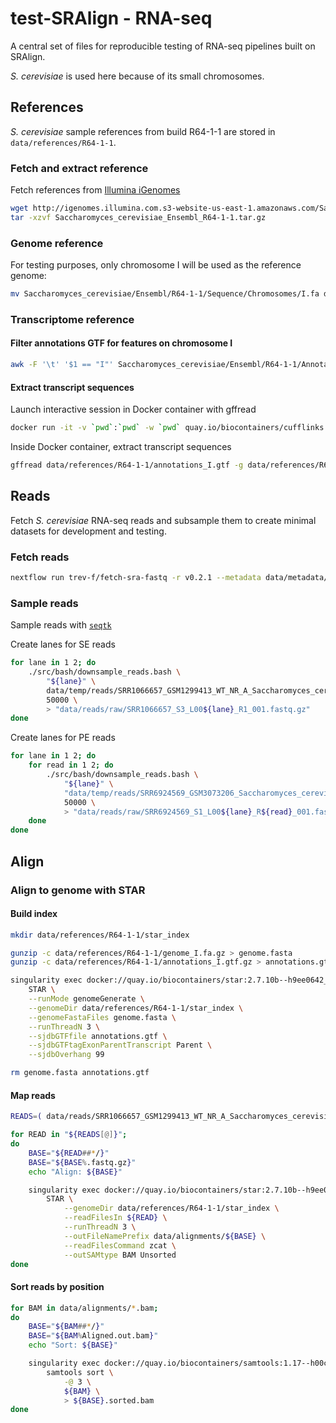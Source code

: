 # test-SRAlign - RNA-seq

A central set of files for reproducible testing of RNA-seq pipelines built on SRAlign.

*S. cerevisiae* is used here because of its small chromosomes.

## References

*S. cerevisiae* sample references from build R64-1-1 are stored in `data/references/R64-1-1`.

### Fetch and extract reference

Fetch references from [Illumina iGenomes](https://support.illumina.com/sequencing/sequencing_software/igenome.html)

```bash
wget http://igenomes.illumina.com.s3-website-us-east-1.amazonaws.com/Saccharomyces_cerevisiae/Ensembl/R64-1-1/Saccharomyces_cerevisiae_Ensembl_R64-1-1.tar.gz
tar -xzvf Saccharomyces_cerevisiae_Ensembl_R64-1-1.tar.gz
```

### Genome reference

For testing purposes, only chromosome I will be used as the reference genome:

```bash
mv Saccharomyces_cerevisiae/Ensembl/R64-1-1/Sequence/Chromosomes/I.fa data/references/R64-1-1/genome_I.fa
```

### Transcriptome reference

#### Filter annotations GTF for features on chromosome I

```bash
awk -F '\t' '$1 == "I"' Saccharomyces_cerevisiae/Ensembl/R64-1-1/Annotation/Archives/archive-2015-07-17-14-36-40/Genes/genes.gtf > data/references/R64-1-1/annotations_I.gtf
```

#### Extract transcript sequences

Launch interactive session in Docker container with gffread

```bash
docker run -it -v `pwd`:`pwd` -w `pwd` quay.io/biocontainers/cufflinks:2.2.1--py36_2 bash
```

Inside Docker container, extract transcript sequences

```bash
gffread data/references/R64-1-1/annotations_I.gtf -g data/references/R64-1-1/genome_I.fa -w data/references/R64-1-1/transcriptome_I.fa
```

## Reads

Fetch *S. cerevisiae* RNA-seq reads and subsample them to create minimal datasets for development and testing.

### Fetch reads

```bash
nextflow run trev-f/fetch-sra-fastq -r v0.2.1 --metadata data/metadata/sra_explorer_metadata.tsv --baseDirData data/temp
```

### Sample reads

Sample reads with [`seqtk`](https://github.com/lh3/seqtk)

Create lanes for SE reads

```bash
for lane in 1 2; do
    ./src/bash/downsample_reads.bash \
        "${lane}" \
        data/temp/reads/SRR1066657_GSM1299413_WT_NR_A_Saccharomyces_cerevisiae_RNA-Seq.fastq.gz \
        50000 \
        > "data/reads/raw/SRR1066657_S3_L00${lane}_R1_001.fastq.gz"
done
```

Create lanes for PE reads

```bash
for lane in 1 2; do
    for read in 1 2; do
        ./src/bash/downsample_reads.bash \
            "${lane}" \
            "data/temp/reads/SRR6924569_GSM3073206_Saccharomyces_cerevisiae-AR_Biological_Repeat-2_Saccharomyces_cerevisiae_RNA-Seq_${read}.fastq.gz" \
            50000 \
            > "data/reads/raw/SRR6924569_S1_L00${lane}_R${read}_001.fastq.gz"
    done
done
```

## Align

### Align to genome with STAR

#### Build index

```bash
mkdir data/references/R64-1-1/star_index

gunzip -c data/references/R64-1-1/genome_I.fa.gz > genome.fasta
gunzip -c data/references/R64-1-1/annotations_I.gtf.gz > annotations.gtf

singularity exec docker://quay.io/biocontainers/star:2.7.10b--h9ee0642_0 \
    STAR \
    --runMode genomeGenerate \
    --genomeDir data/references/R64-1-1/star_index \
    --genomeFastaFiles genome.fasta \
    --runThreadN 3 \
    --sjdbGTFfile annotations.gtf \
    --sjdbGTFtagExonParentTranscript Parent \
    --sjdbOverhang 99

rm genome.fasta annotations.gtf
```

#### Map reads

```bash
READS=( data/reads/SRR1066657_GSM1299413_WT_NR_A_Saccharomyces_cerevisiae_RNA-Seq_50000.fastq.gz data/reads/SRR1066658_GSM1299414_WT_NR_B_Saccharomyces_cerevisiae_RNA-Seq_50000.fastq.gz "data/reads/SRR6924569_GSM3073206_Saccharomyces_cerevisiae-AR_Biological_Repeat-2_Saccharomyces_cerevisiae_RNA-Seq_1_50000.fastq.gz data/reads/SRR6924569_GSM3073206_Saccharomyces_cerevisiae-AR_Biological_Repeat-2_Saccharomyces_cerevisiae_RNA-Seq_2_50000.fastq.gz" "data/reads/SRR6924589_GSM3073211_Saccharomyces_cerevisiae-AN_Biological_Repeat-1_Saccharomyces_cerevisiae_RNA-Seq_1_50000.fastq.gz data/reads/SRR6924589_GSM3073211_Saccharomyces_cerevisiae-AN_Biological_Repeat-1_Saccharomyces_cerevisiae_RNA-Seq_2_50000.fastq.gz" )

for READ in "${READS[@]}";
do
    BASE="${READ##*/}"
    BASE="${BASE%.fastq.gz}"
    echo "Align: ${BASE}"

    singularity exec docker://quay.io/biocontainers/star:2.7.10b--h9ee0642_0 \
        STAR \
            --genomeDir data/references/R64-1-1/star_index \
            --readFilesIn ${READ} \
            --runThreadN 3 \
            --outFileNamePrefix data/alignments/${BASE} \
            --readFilesCommand zcat \
            --outSAMtype BAM Unsorted
done
```

#### Sort reads by position

```bash
for BAM in data/alignments/*.bam;
do
    BASE="${BAM##*/}"
    BASE="${BAM%Aligned.out.bam}"
    echo "Sort: ${BASE}"

    singularity exec docker://quay.io/biocontainers/samtools:1.17--h00cdaf9_0 \
        samtools sort \
            -@ 3 \
            ${BAM} \
            > ${BASE}.sorted.bam
done
```
